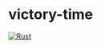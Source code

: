 # victory-time
[![Rust](https://github.com/victoryforphil/victory-time/actions/workflows/rust-lib.yaml/badge.svg)](https://github.com/victoryforphil/victory-time/actions/workflows/rust-lib.yaml)
